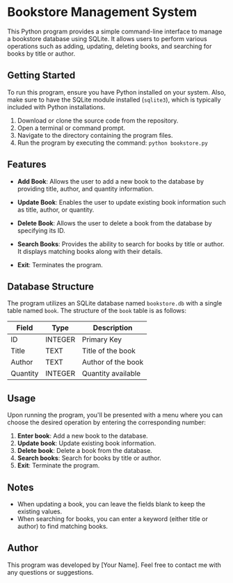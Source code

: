 # Bookstore Management System

This Python program provides a simple command-line interface to manage a bookstore database using SQLite. It allows users to perform various operations such as adding, updating, deleting books, and searching for books by title or author.

## Getting Started

To run this program, ensure you have Python installed on your system. Also, make sure to have the SQLite module installed (`sqlite3`), which is typically included with Python installations.

1. Download or clone the source code from the repository.
2. Open a terminal or command prompt.
3. Navigate to the directory containing the program files.
4. Run the program by executing the command: `python bookstore.py`

## Features

- **Add Book**: Allows the user to add a new book to the database by providing title, author, and quantity information.

- **Update Book**: Enables the user to update existing book information such as title, author, or quantity.

- **Delete Book**: Allows the user to delete a book from the database by specifying its ID.

- **Search Books**: Provides the ability to search for books by title or author. It displays matching books along with their details.

- **Exit**: Terminates the program.

## Database Structure

The program utilizes an SQLite database named `bookstore.db` with a single table named `book`. The structure of the `book` table is as follows:

| Field    | Type     | Description        |
|----------|----------|--------------------|
| ID       | INTEGER  | Primary Key        |
| Title    | TEXT     | Title of the book  |
| Author   | TEXT     | Author of the book |
| Quantity | INTEGER  | Quantity available |

## Usage

Upon running the program, you'll be presented with a menu where you can choose the desired operation by entering the corresponding number:

1. **Enter book**: Add a new book to the database.
2. **Update book**: Update existing book information.
3. **Delete book**: Delete a book from the database.
4. **Search books**: Search for books by title or author.
0. **Exit**: Terminate the program.

## Notes

- When updating a book, you can leave the fields blank to keep the existing values.
- When searching for books, you can enter a keyword (either title or author) to find matching books.

## Author

This program was developed by [Your Name]. Feel free to contact me with any questions or suggestions.

